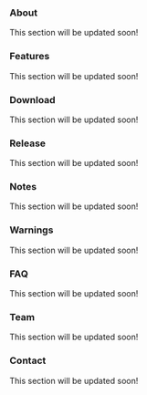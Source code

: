 ### About
This section will be updated soon!

### Features
This section will be updated soon!

### Download
This section will be updated soon!

### Release
This section will be updated soon!

### Notes
This section will be updated soon!

### Warnings
This section will be updated soon!

### FAQ
This section will be updated soon!

### Team
This section will be updated soon!

### Contact
This section will be updated soon!

